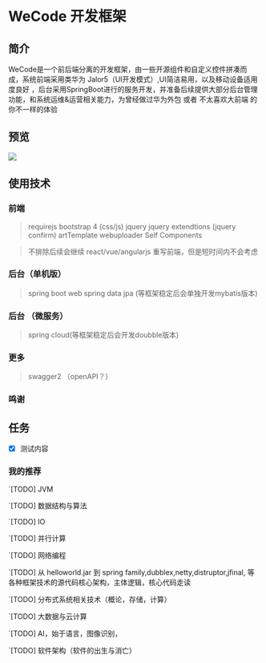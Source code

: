 # WeCode 开发框架

## 简介
WeCode是一个前后端分离的开发框架，由一些开源组件和自定义控件拼凑而成，系统前端采用类华为 Jalor5（UI开发模式）,UI简洁易用，以及移动设备适用度良好 ，后台采用SpringBoot进行的服务开发，并准备后续提供大部分后台管理功能，和系统运维&运营相关能力，为曾经做过华为外包 或者 不太喜欢大前端 的你不一样的体验

## 预览

![](https://ftp.bmp.ovh/imgs/2019/12/2c7907c5b794ed1f.png)

## 使用技术

### 前端
> requirejs
> bootstrap 4 (css/js)
> jquery 
> jquery extendtions (jquery confirm)
> artTemplate
> webuploader
> Self Components

> 不排除后续会继续 react/vue/angularjs 重写前端，但是短时间内不会考虑

### 后台（单机版）

> spring boot web
> spring data jpa (等框架稳定后会单独开发mybatis版本)

### 后台 （微服务）
> spring cloud(等框架稳定后会开发doubble版本)

### 更多
> swagger2 （openAPI？）

### 鸣谢

## 任务
- [x] 测试内容 

### 我的推荐

`[TODO] JVM 

`[TODO] 数据结构与算法

`[TODO] IO

`[TODO] 并行计算

`[TODO] 网络编程

`[TODO] 从 helloworld.jar 到 spring family,dubblex,netty,distruptor,jfinal, 等各种框架技术的源代码核心架构，主体逻辑，核心代码走读

`[TODO] 分布式系统相关技术（概论，存储，计算）

`[TODO] 大数据与云计算

`[TODO] AI，始于语言，图像识别，

`[TODO] 软件架构（软件的出生与消亡）



